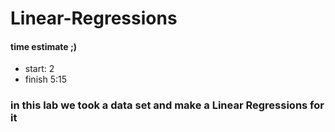 # Linear-Regressions
#### time estimate ;)
- start: 2
- finish 5:15
### in this lab we took a data set and make a Linear Regressions for it
 

